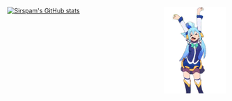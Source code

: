 [![Sirspam's GitHub stats](https://github-readme-stats.vercel.app/api?username=sirspam&count_private=true&hide=issues&show_icons=true&theme=react&bg_color=45,0d537b,0d267b&hide_border=true&border_radius=8)](https://github.com/anuraghazra/github-readme-stats)<img src="AquaDance.gif" align="right">
